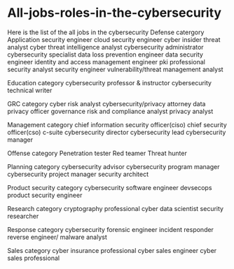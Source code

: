 # All-jobs-roles-in-the-cybersecurity
Here is the list of the all jobs in the cybersecurity
Defense catergory
Application security engineer
cloud security engineer
cyber insider threat analyst
cyber threat intelligence analyst
cybersecurity administrator
cybersecurity specialist
data loss prevention engineer
data security engineer
identity and access management engineer
pki professional
security analyst
security engineer
vulnerability/threat management analyst

Education category
cybersecurity professor & instructor
cybersecurity technical writer

GRC category
cyber risk analyst
cybersecurity/privacy attorney
data privacy officer
governance risk and compliance analyst
privacy analyst

Management category
chief information security officer(ciso)
chief security officer(cso)
c-suite
cybersecurity director
cybersecurity lead
cybersecurity manager

Offense category
Penetration tester
Red teamer
Threat hunter

Planning category
cybersecurity advisor
cybersecurity program manager
cybersecurity project manager
security architect

Product security category
cybersecurity software engineer
devsecops
product security engineer

Research category
cryptography professional
cyber data scientist
security researcher

Response category
cybersecurity forensic engineer
incident responder
reverse engineer/ malware analyst

Sales category
cyber insurance professional
cyber sales engineer
cyber sales professional
